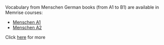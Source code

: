 Vocabulary from Menschen German books (from A1 to B1) are available in Memrise courses:
+ [Menschen A1](https://www.memrise.com/course/1385716/menschen-a11/)
+ [Menschen A2](https://www.memrise.com/course/1332514/german-a12-menschen-vocab/)

Click [here](https://app.memrise.com/courses/english/german-2/?q=menschen) for more
